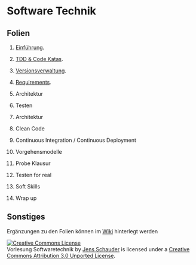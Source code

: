 Software Technik
================

Folien
------

1. [Einführung](http://slid.es/jensschauder/softwaretechnik-lesson1).

1. [TDD & Code Katas](http://slid.es/jensschauder/softwaretechnik-lesson2).

1. [Versionsverwaltung](https://slid.es/jensschauder/softwaretechnik-lesson-3).

1. [Requirements](http://slid.es/jensschauder/softwaretechnik-lesson-4).

1. Architektur

1. Testen

1. Architektur

1. Clean Code

1. Continuous Integration / Continuous Deployment

1. Vorgehensmodelle

1. Probe Klausur

1. Testen for real

1. Soft Skills

1. Wrap up

Sonstiges
---------

Ergänzungen zu den Folien können im [Wiki](https://github.com/schauder/softwaretechnik/wiki) hinterlegt werden


<a rel="license" href="http://creativecommons.org/licenses/by/3.0/deed.en_US"><img alt="Creative Commons License" style="border-width:0" src="http://i.creativecommons.org/l/by/3.0/88x31.png" /></a><br /><span xmlns:dct="http://purl.org/dc/terms/" property="dct:title">Vorlesung Softwaretechnik</span> by <a xmlns:cc="http://creativecommons.org/ns#" href="https://github.com/schauder/softwaretechnik" property="cc:attributionName" rel="cc:attributionURL">Jens Schauder</a> is licensed under a <a rel="license" href="http://creativecommons.org/licenses/by/3.0/deed.en_US">Creative Commons Attribution 3.0 Unported License</a>.
